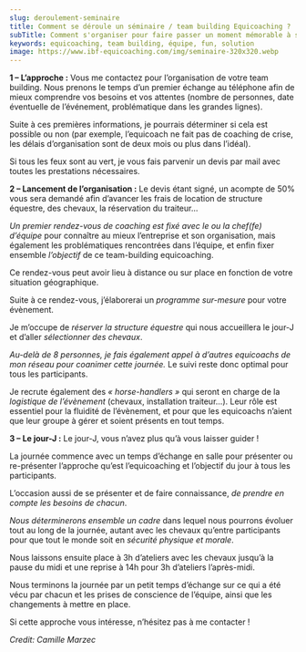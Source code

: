 ```yaml
---
slug: deroulement-seminaire
title: Comment se déroule un séminaire / team building Equicoaching ?
subTitle: Comment s'organiser pour faire passer un moment mémorable à ses collègues !
keywords: equicoaching, team building, équipe, fun, solution
image: https://www.ibf-equicoaching.com/img/seminaire-320x320.webp
---
```


**1 – L’approche :**
Vous me contactez pour l’organisation de votre team building. Nous prenons le temps d’un premier échange au téléphone
afin de mieux comprendre vos besoins et vos attentes (nombre de personnes, date éventuelle de l’événement, problématique
dans les grandes lignes).

Suite à ces premières informations, je pourrais déterminer si cela est possible ou non (par exemple, l’equicoach ne fait
pas de coaching de crise, les délais d’organisation sont de deux mois ou plus dans l’idéal).

Si tous les feux sont au vert, je vous fais parvenir un devis par mail avec toutes les prestations nécessaires.

**2 – Lancement de l’organisation :**
Le devis étant signé, un acompte de 50% vous sera demandé afin d’avancer les frais de location de structure équestre,
des chevaux, la réservation du traiteur...

*Un premier rendez-vous de coaching est fixé avec le ou la chef(fe) d’équipe* pour connaître au mieux l’entreprise et
son organisation, mais également les problématiques rencontrées dans l’équipe, et enfin fixer ensemble *l’objectif* de
ce team-building equicoaching.

Ce rendez-vous peut avoir lieu à distance ou sur place en fonction de votre situation géographique.

Suite à ce rendez-vous, j’élaborerai un *programme sur-mesure* pour votre évènement.

Je m’occupe de *réserver la structure équestre* qui nous accueillera le jour-J et d’aller *sélectionner des chevaux*.

*Au-delà de 8 personnes, je fais également appel à d’autres equicoachs de mon réseau pour coanimer cette journée.* Le
suivi reste donc optimal pour tous les participants.

Je recrute également des *« horse-handlers »* qui seront en charge de la *logistique de l’évènement* (chevaux,
installation traiteur...). Leur rôle est essentiel pour la fluidité de l’évènement, et pour que les equicoachs n’aient
que leur groupe à gérer et soient présents en tout temps.

**3 – Le jour-J :**
Le jour-J, vous n’avez plus qu’à vous laisser guider !

La journée commence avec un temps d’échange en salle pour présenter ou re-présenter l’approche qu’est l’equicoaching et
l’objectif du jour à tous les participants.

L’occasion aussi de se présenter et de faire connaissance, *de prendre en compte les besoins de chacun*.

*Nous déterminerons ensemble un cadre* dans lequel nous pourrons évoluer tout au long de la journée, autant avec les
chevaux qu’entre participants pour que tout le monde soit en *sécurité physique et morale*.

Nous laissons ensuite place à 3h d’ateliers avec les chevaux jusqu’à la pause du midi et une reprise à 14h pour 3h
d’ateliers l’après-midi.

Nous terminons la journée par un petit temps d’échange sur ce qui a été vécu par chacun et les prises de conscience de
l’équipe, ainsi que les changements à mettre en place.

Si cette approche vous intéresse, n’hésitez pas à me contacter !

*Credit: Camille Marzec*
